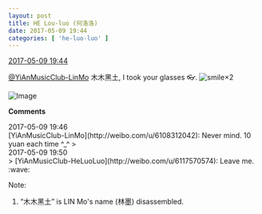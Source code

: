 ```yaml
---
layout: post
title: HE Lou-luo (何洛洛)
date: 2017-05-09 19:44
categories: [ 'he-luo-luo' ]
---
```


<div class="weibo-info">
  <a href="http://weibo.com/6117570574/F2lbH4E0F">2017-05-09 19:44</a>
</div>

[@YiAnMusicClub-LinMo](http://weibo.com/u/6108312042) 木木黑土, I took your glasses :eyeglasses:. ![smile](http://img.t.sinajs.cn/t4/appstyle/expression/ext/normal/5c/huanglianwx_org.gif)×2

<!-- more -->

![Image](http://wx3.sinaimg.cn/mw690/006G0Hz8gy1fffckh7uxtj31hr1zk4qp.jpg)

**Comments**

<div class="weibo-info">2017-05-09 19:46</div>
[YiAnMusicClub-LinMo](http://weibo.com/u/6108312042): Never mind. 10 yuan each time ^_^
> <div class="weibo-info">2017-05-09 19:50</div>
> [YiAnMusicClub-HeLuoLuo](http://weibo.com/u/6117570574): Leave me. :wave:

Note:
1. “木木黑土” is LIN Mo's name (林墨) disassembled.
